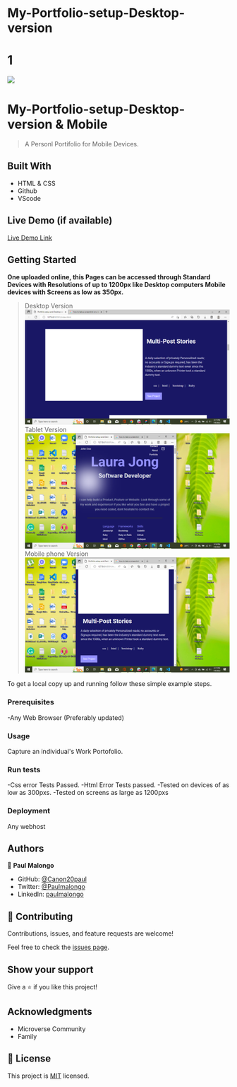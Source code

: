 # My-Portfolio-setup-Desktop-version
# 1
![](https://img.shields.io/badge/Microverse-blueviolet)

# My-Portfolio-setup-Desktop-version & Mobile

> A Personl Portifolio for Mobile Devices.


## Built With

- HTML & CSS
- Github
- VScode

## Live Demo (if available)

[Live Demo Link](https://livedemo.com)


## Getting Started

**One uploaded online, this Pages can be accessed through Standard Devices with Resolutions of up to 1200px like Desktop computers Mobile devices with Screens as low as 350px.**

>Desktop Version
![](images/Desktop.png)
>Tablet Version
![](images/Tab.png)
>Mobile phone Version
![](images/Mobile.png)





To get a local copy up and running follow these simple example steps.

### Prerequisites
-Any Web Browser (Preferably updated)

### Usage
Capture an individual's Work Portofolio.

### Run tests
-Css error Tests Passed.
-Html Error Tests passed.
-Tested on devices of as low as 300pxs.
-Tested on screens as large as 1200pxs
### Deployment
Any webhost


## Authors

👤 **Paul Malongo**

- GitHub: [@Canon20paul](https://github.com/githubhandle)
- Twitter: [@Paulmalongo](https://twitter.com/twitterhandle)
- LinkedIn: [paulmalongo](https://linkedin.com/in/linkedinhandle)


## 🤝 Contributing

Contributions, issues, and feature requests are welcome!

Feel free to check the [issues page](../../issues/).

## Show your support

Give a ⭐️ if you like this project!

## Acknowledgments

- Microverse Community
- Family


## 📝 License

This project is [MIT](./MIT.md) licensed.
